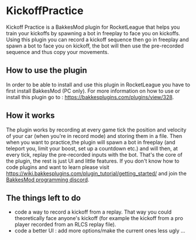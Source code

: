 # KickoffPractice
Kickoff Practice is a BakkesMod plugin for RocketLeague that helps you train your kickoffs by spawning a bot in freeplay to face you on kickoffs.
Using this plugin you can record a kickoff sequence then go in freeplay and spawn a bot to face you on kickoff, the bot will then use the pre-recorded sequence and thus copy your movements.

## How to use the plugin
In order to be able to install and use this plugin in RocketLeague you have to first install BakkesMod (PC only).
For more information on how to use or install this plugin go to : https://bakkesplugins.com/plugins/view/328.

## How it works
The plugin works by recording at every game tick the position and velocity of your car (when you're in record mode) and storing them in a file.
Then when you want to practice,the plugin will spawn a bot in freeplay (and teleport you, limit your boost, set up a countdown etc.) and will then, at every tick, replay the pre-recorded inputs with the bot.
That's the core of the plugin, the rest is just UI and little features.
If you don't know how to code plugins and want to learn please visit https://wiki.bakkesplugins.com/plugin_tutorial/getting_started/ and join the [BakkesMod programming discord](https://discord.gg/s97RgrgkxE).

## The things left to do
  - code a way to record a kickoff from a replay. That way you could theoretically face anyone's kickoff (for example the kickoff from a pro player recorded from an RLCS replay file).
  - code a better UI : add more options/make the current ones less ugly ...

